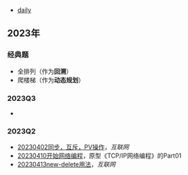 + [daily](https://gitee.com/fewolflion/BookNote/tree/master/01lioneloutput/51daily)

## 2023年

### 经典题

+ 全排列（作为**回溯**）
+ 爬楼梯（作为**动态规划**）

### 2023Q3

+ 

### 2023Q2

+ [20230402同步，互斥，PV操作](https://gitee.com/fewolflion/BookNote/blob/master/01lioneloutput/51daily/01%E6%93%8D%E4%BD%9C%E7%B3%BB%E7%BB%9F/20230402%E5%90%8C%E6%AD%A5%EF%BC%8C%E4%BA%92%E6%96%A5%EF%BC%8CPV%E6%93%8D%E4%BD%9C.md)，*互联网*
+ [20230410开始网络编程](https://gitee.com/fewolflion/BookNote/blob/master/01lioneloutput/51daily/03%E7%BD%91%E7%BB%9C%E7%BC%96%E7%A8%8B/20230410%E5%BC%80%E5%A7%8B%E7%BD%91%E7%BB%9C%E7%BC%96%E7%A8%8B.md)，原型《TCP/IP网络编程》的Part01
+ [20230413new-delete用法](https://gitee.com/fewolflion/BookNote/blob/master/01lioneloutput/51daily/02%E7%BC%96%E7%A8%8B%E8%AF%AD%E8%A8%80/12C++%E5%8A%A8%E6%80%81%E5%86%85%E5%AD%98%E7%AE%A1%E7%90%86/00new%E5%92%8Cdelete/20230413new-delete%E4%BD%BF%E7%94%A8.md)，*互联网*